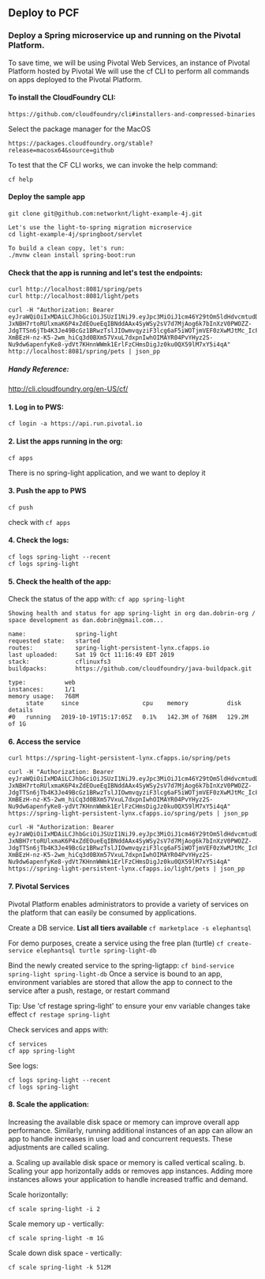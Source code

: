 ## Deploy to PCF

### Deploy a Spring microservice up and running on the Pivotal Platform.
To save time, we will be using Pivotal Web Services, an instance of Pivotal Platform hosted by Pivotal
We will use the cf CLI to perform all commands on apps deployed to the Pivotal Platform.

#### To install the CloudFoundry CLI:
```
https://github.com/cloudfoundry/cli#installers-and-compressed-binaries
```

Select the package manager for the MacOS
```
https://packages.cloudfoundry.org/stable?release=macosx64&source=github
```

To test that the CF CLI works, we can invoke the help command:
```
cf help
```

#### Deploy the sample app
```
git clone git@github.com:networknt/light-example-4j.git

Let's use the light-to-spring migration microservice
cd light-example-4j/springboot/servlet

To build a clean copy, let's run:
./mvnw clean install spring-boot:run
```

#### Check that the app is running and let's test the endpoints:
```
curl http://localhost:8081/spring/pets
curl http://localhost:8081/light/pets

curl -H "Authorization: Bearer eyJraWQiOiIxMDAiLCJhbGciOiJSUzI1NiJ9.eyJpc3MiOiJ1cm46Y29tOm5ldHdvcmtudDpvYXV0aDI6djEiLCJhdWQiOiJ1cm46Y29tLm5ldHdvcmtudCIsImV4cCI6MTc5NDg3MzA1MiwianRpIjoiSjFKdmR1bFFRMUF6cjhTNlJueHEwQSIsImlhdCI6MTQ3OTUxMzA1MiwibmJmIjoxNDc5NTEyOTMyLCJ2ZXJzaW9uIjoiMS4wIiwidXNlcl9pZCI6InN0ZXZlIiwidXNlcl90eXBlIjoiRU1QTE9ZRUUiLCJjbGllbnRfaWQiOiJmN2Q0MjM0OC1jNjQ3LTRlZmItYTUyZC00YzU3ODc0MjFlNzIiLCJzY29wZSI6WyJ3cml0ZTpwZXRzIiwicmVhZDpwZXRzIl19.gUcM-JxNBH7rtoRUlxmaK6P4xZdEOueEqIBNddAAx4SyWSy2sV7d7MjAog6k7bInXzV0PWOZZ-JdgTTSn6jTb4K3Je49BcGz1BRwzTslJIOwmvqyziF3lcg6aF5iWOTjmVEF0zXwMJtMc_IcF9FAA8iQi2s5l0DYgkMrjkQ3fBhWnopgfkzjbCuZU2mHDSQ6DJmomWpnE9hDxBp_lGjsQ73HWNNKN-XmBEzH-nz-K5-2wm_hiCq3d0BXm57VxuL7dxpnIwhOIMAYR04PvYHyz2S-Nu9dw6apenfyKe8-ydVt7KHnnWWmk1ErlFzCHmsDigJz0ku0QX59lM7xY5i4qA" http://localhost:8081/spring/pets | json_pp
```

##### Handy Reference:
http://cli.cloudfoundry.org/en-US/cf/

#### 1. Log in to PWS:
```cf login -a https://api.run.pivotal.io```

#### 2. List the apps running in the org:
```cf apps```

There is no spring-light application, and we want to deploy it

#### 3. Push the app to PWS
```cf push```

check with ```cf apps```

#### 4. Check the logs:
```
cf logs spring-light --recent
cf logs spring-light
```

#### 5. Check the health of the app:
Check the status of the app with: ```cf app spring-light```

```
Showing health and status for app spring-light in org dan.dobrin-org / space development as dan.dobrin@gmail.com...

name:              spring-light
requested state:   started
routes:            spring-light-persistent-lynx.cfapps.io
last uploaded:     Sat 19 Oct 11:16:49 EDT 2019
stack:             cflinuxfs3
buildpacks:        https://github.com/cloudfoundry/java-buildpack.git

type:           web
instances:      1/1
memory usage:   768M
     state     since                  cpu    memory           disk           details
#0   running   2019-10-19T15:17:05Z   0.1%   142.3M of 768M   129.2M of 1G
```

#### 6. Access the service
```
curl https://spring-light-persistent-lynx.cfapps.io/spring/pets

curl -H "Authorization: Bearer eyJraWQiOiIxMDAiLCJhbGciOiJSUzI1NiJ9.eyJpc3MiOiJ1cm46Y29tOm5ldHdvcmtudDpvYXV0aDI6djEiLCJhdWQiOiJ1cm46Y29tLm5ldHdvcmtudCIsImV4cCI6MTc5NDg3MzA1MiwianRpIjoiSjFKdmR1bFFRMUF6cjhTNlJueHEwQSIsImlhdCI6MTQ3OTUxMzA1MiwibmJmIjoxNDc5NTEyOTMyLCJ2ZXJzaW9uIjoiMS4wIiwidXNlcl9pZCI6InN0ZXZlIiwidXNlcl90eXBlIjoiRU1QTE9ZRUUiLCJjbGllbnRfaWQiOiJmN2Q0MjM0OC1jNjQ3LTRlZmItYTUyZC00YzU3ODc0MjFlNzIiLCJzY29wZSI6WyJ3cml0ZTpwZXRzIiwicmVhZDpwZXRzIl19.gUcM-JxNBH7rtoRUlxmaK6P4xZdEOueEqIBNddAAx4SyWSy2sV7d7MjAog6k7bInXzV0PWOZZ-JdgTTSn6jTb4K3Je49BcGz1BRwzTslJIOwmvqyziF3lcg6aF5iWOTjmVEF0zXwMJtMc_IcF9FAA8iQi2s5l0DYgkMrjkQ3fBhWnopgfkzjbCuZU2mHDSQ6DJmomWpnE9hDxBp_lGjsQ73HWNNKN-XmBEzH-nz-K5-2wm_hiCq3d0BXm57VxuL7dxpnIwhOIMAYR04PvYHyz2S-Nu9dw6apenfyKe8-ydVt7KHnnWWmk1ErlFzCHmsDigJz0ku0QX59lM7xY5i4qA" https://spring-light-persistent-lynx.cfapps.io/spring/pets | json_pp

curl -H "Authorization: Bearer eyJraWQiOiIxMDAiLCJhbGciOiJSUzI1NiJ9.eyJpc3MiOiJ1cm46Y29tOm5ldHdvcmtudDpvYXV0aDI6djEiLCJhdWQiOiJ1cm46Y29tLm5ldHdvcmtudCIsImV4cCI6MTc5NDg3MzA1MiwianRpIjoiSjFKdmR1bFFRMUF6cjhTNlJueHEwQSIsImlhdCI6MTQ3OTUxMzA1MiwibmJmIjoxNDc5NTEyOTMyLCJ2ZXJzaW9uIjoiMS4wIiwidXNlcl9pZCI6InN0ZXZlIiwidXNlcl90eXBlIjoiRU1QTE9ZRUUiLCJjbGllbnRfaWQiOiJmN2Q0MjM0OC1jNjQ3LTRlZmItYTUyZC00YzU3ODc0MjFlNzIiLCJzY29wZSI6WyJ3cml0ZTpwZXRzIiwicmVhZDpwZXRzIl19.gUcM-JxNBH7rtoRUlxmaK6P4xZdEOueEqIBNddAAx4SyWSy2sV7d7MjAog6k7bInXzV0PWOZZ-JdgTTSn6jTb4K3Je49BcGz1BRwzTslJIOwmvqyziF3lcg6aF5iWOTjmVEF0zXwMJtMc_IcF9FAA8iQi2s5l0DYgkMrjkQ3fBhWnopgfkzjbCuZU2mHDSQ6DJmomWpnE9hDxBp_lGjsQ73HWNNKN-XmBEzH-nz-K5-2wm_hiCq3d0BXm57VxuL7dxpnIwhOIMAYR04PvYHyz2S-Nu9dw6apenfyKe8-ydVt7KHnnWWmk1ErlFzCHmsDigJz0ku0QX59lM7xY5i4qA" https://spring-light-persistent-lynx.cfapps.io/light/pets | json_pp
```

#### 7. Pivotal Services
Pivotal Platform enables administrators to provide a variety of services on the platform that can easily be consumed by applications.

Create a DB service.
**List all tiers available**
```cf marketplace -s elephantsql```

For demo purposes, create a service  using the free plan (turtle)
```cf create-service elephantsql turtle spring-light-db```

Bind the newly created service to the spring-ligtapp:
```cf bind-service spring-light spring-light-db```
Once a service is bound to an app, environment variables are stored that allow the app to connect to the service after a push, restage, or restart command

Tip: Use 'cf restage spring-light' to ensure your env variable changes take effect
```cf restage spring-light```

Check services and apps with:
```
cf services
cf app spring-light
```

See logs:
```
cf logs spring-light --recent
cf logs spring-light
```

#### 8. Scale the application:
Increasing the available disk space or memory can improve overall app performance.
Similarly, running additional instances of an app can allow an app to handle increases in user load and concurrent requests. These adjustments are called scaling.

a. Scaling up available disk space or memory is called vertical scaling.
b. Scaling your app horizontally adds or removes app instances. Adding more instances allows your application to handle increased traffic and demand.

Scale horizontally:
```
cf scale spring-light -i 2
```

Scale memory up - vertically:
```
cf scale spring-light -m 1G
```

Scale down disk space - vertically:
```
cf scale spring-light -k 512M
```
